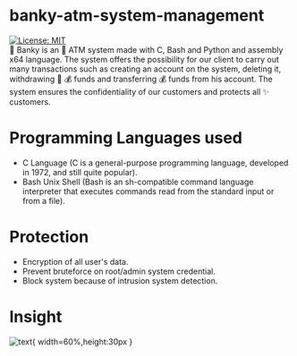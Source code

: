 # banky-atm-system-management
[![License: MIT](https://img.shields.io/badge/License-MIT-blue.svg)](https://opensource.org/licenses/MIT)</br>
🏦 Banky is an 🏧 ATM system made with C, Bash and Python and assembly x64 language. The system offers the possibility for our client to carry out many transactions such as creating an account on the system, deleting it, withdrawing 💸 💰 funds and transferring 💰 funds from his account. The system ensures the confidentiality of our customers and protects all ✨ customers.

# Programming Languages used
- C Language (C is a general-purpose programming language, developed in 1972, and still quite popular).
- Bash Unix Shell (Bash is an sh-compatible command language interpreter that executes commands read from the standard input or from a file).

# Protection
- Encryption of all user's data.
- Prevent bruteforce on root/admin system credential.
- Block system because of intrusion system detection.

# Insight
![text](https://user-images.githubusercontent.com/69945589/180905549-2cd5db41-bbf6-4c0c-9813-42b55330d17d.png){ width=60%,height:30px }
